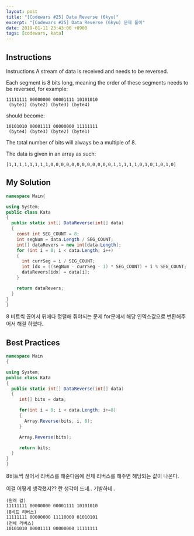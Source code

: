 ```yaml
---
layout: post
title: "[Codewars #25] Data Reverse (6kyu)"
excerpt: "[Codewars #25] Data Reverse (6kyu) 문제 풀이"
date: 2019-01-11 23:43:00 +0900
tags: [codewars, kata]
---
```


## Instructions

Instructions
A stream of data is received and needs to be reversed.

Each segment is 8 bits long, meaning the order of these segments needs to be reversed, for example:

```
11111111 00000000 00001111 10101010
 (byte1) (byte2) (byte3) (byte4)
```

should become:
```
10101010 00001111 00000000 11111111
 (byte4) (byte3) (byte2) (byte1)
```

The total number of bits will always be a multiple of 8.

The data is given in an array as such:

```
[1,1,1,1,1,1,1,1,0,0,0,0,0,0,0,0,0,0,0,0,1,1,1,1,1,0,1,0,1,0,1,0]
```

## My Solution

```csharp
namespace Main{

using System;
public class Kata
{
  public static int[] DataReverse(int[] data)
  {
    const int SEG_COUNT = 8;
    int segNum = data.Length / SEG_COUNT;
    int[] dataRevers = new int[data.Length];
    for (int i = 0; i < data.Length; i++)
    {
      int currSeg = i / SEG_COUNT;
      int idx = ((segNum - currSeg - 1) * SEG_COUNT) + i % SEG_COUNT;
      dataRevers[idx] = data[i];
    }

    return dataRevers;
  }
}
}
```

8 비트씩 끊어서 뒤에다 정렬해 줘야되는 문제
for문에서 해당 인덱스값으로 변환해주어서 해결 하였다.

## Best Practices

```csharp
namespace Main
{

using System;
public class Kata
{
  public static int[] DataReverse(int[] data)
  {
     int[] bits = data;

     for(int i = 0; i < data.Length; i+=8)
     {
       Array.Reverse(bits, i, 8);
     }

     Array.Reverse(bits);

     return bits;
  }
}
}
```

8비트씩 끊어서 리버스를 해준다음에 전체 리버스를 해주면 해당되는 값이 나온다.

이걸 어떻게 생각했지?? 란 생각이 드네.. 기발하네..

```
(원래 값)
11111111 00000000 00001111 10101010
(8비트 리버스)
11111111 00000000 11110000 01010101
(전체 리버스)
10101010 00001111 00000000 11111111
```